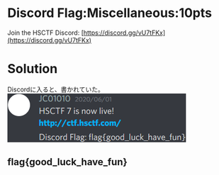 # Discord Flag:Miscellaneous:10pts
Join the HSCTF Discord: [https://discord.gg/vU7tFKx](https://discord.gg/vU7tFKx)  

# Solution
Discordに入ると、書かれていた。  
![image.png](image.png)  

## flag{good_luck_have_fun}